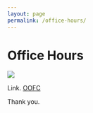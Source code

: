 ```yaml
---
layout: page 
permalink: /office-hours/
---
```


# Office Hours

![](https://clarkart.files.wordpress.com/2010/12/saint-jerome-in-his-study.jpg)

Link. [OOFC]()

Thank you.
